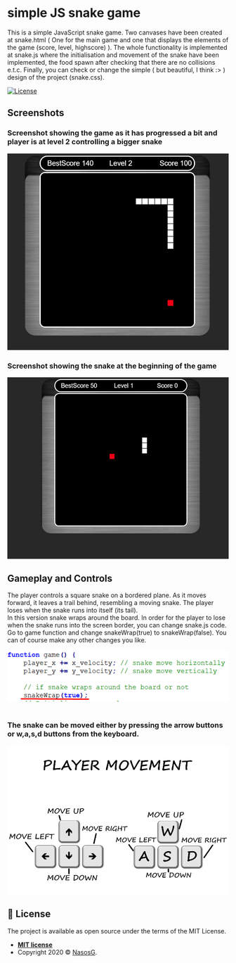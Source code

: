 # simple JS snake game
 
This is a simple JavaScript snake game. Two canvases have been created at snake.html ( One for the main game and one that displays the elements of the game (score, level, highscore) ).
The whole functionality is implemented at snake.js where the initialisation and movement of the snake have been implemented, the food spawn after
checking that there are no collisions e.t.c. Finally, you can check or change the simple ( but beautiful, I think :> ) 
design of the project (snake.css).

[![License](http://img.shields.io/:license-mit-blue.svg?style=flat-square)](http://badges.mit-license.org) 

## Screenshots

### Screenshot showing the game as it has progressed a bit and player is at level 2 controlling a bigger snake

<div align="center"><img src="images/Screenshot_1.png" alt="image1"></div>

### Screenshot showing the snake at the beginning of the game

<div align="center"><img src="images/Screenshot_2.png" alt="image1"></div>

## Gameplay and Controls

The player controls a square snake on a bordered plane. As it moves forward, it leaves a trail behind, resembling a moving snake. 
The player loses when the snake runs into itself (its tail).<br>
In this version snake wraps around the board. In order for the player to lose when the snake runs into the screen border,
you can change snake.js code. Go to game function and change snakeWrap(true) to snakeWrap(false). You can of course make any other changes you like.
<br><div align="center"><img src="images/snake_wrap.png" alt="image1"></div><br>

### The snake can be moved either by pressing the arrow buttons or w,a,s,d buttons from the keyboard.

<div align="center"><img src="images/controls.png" alt="image1"></div>

## 📝 License

The project is available as open source under the terms of the MIT License.

- **[MIT license](http://opensource.org/licenses/mit-license.php)**
- Copyright 2020 © <a href="http://fvcproductions.com" target="_blank">NasosG</a>.